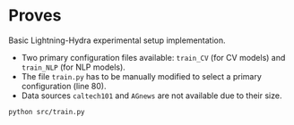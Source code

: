 # Proves
 Basic Lightning-Hydra experimental setup implementation.

- Two primary configuration files available: `train_CV` (for CV models) and `train_NLP` (for NLP models).
- The file `train.py` has to be manually modified to select a primary configuration (line 80).
- Data sources `caltech101` and `AGnews` are not available due to their size.

 ```
 python src/train.py
 ```
